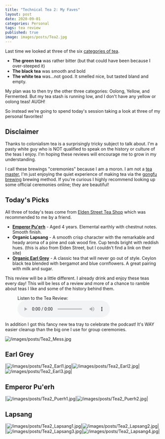 ```yaml
---
title: "Technical Tea 2: My Faves"
layout: post
date: 2020-09-01
categories: Personal
tags: tea review
published: true
image: images/posts/Tea2.jpg
---
```


Last time we looked at three of the six [categories of tea](https://teaepicure.com/tea-classification/). 
 - **The green tea** was rather bitter (but that could have been because I over-steeped it)
 - **The black tea** was smooth and bold
 - **The white tea** was...not good. It smelled nice, but tasted bland and empty.
 
My plan was to then try the other three categories: Oolong, Yellow, and Fermented. But my tea stash is running low, and I don't have any yellow or oolong teas! AUGH!

So instead we're going to spend today's session taking a look at three of my personal favorites!

## Disclaimer

Thanks to colonialism tea is a surprisingly tricky subject to talk about. I'm a pasty white guy who is NOT qualified to speak on the history or culture of the teas I enjoy. I'm hoping these reviews will encourage me to grow in my understanding.

I call these brewings "ceremonies" because I am a moron. I am not a [tea master](https://en.wikipedia.org/wiki/Japanese_tea_ceremony), I'm just enjoying the quiet experience of making tea via the [gongfu brewing](https://www.reddit.com/r/tea/wiki/faq/gongfucha#wiki_an_introduction_to_gongfu_tea) brewing method. If you're curious I highly recommend looking up some official ceremonies online; they are beautiful!

## Today's Picks

All three of today's teas come from [Elden Street Tea Shop](https://www.eldenstreettea.com/) which was recommended to me by a friend.

 - [**Emperor Pu'erh**](https://www.eldenstreettea.com/teas.html?store-page=Emperor-Puerh-Aged-4-years-p190919414) - Aged 4 years. Elemental earthly with chestnut notes. Smooth finish.
 - **Organic Lapsang** - A smooth crisp character with the remarkable and heady aroma of a pine and oak wood fire. Cup tends bright with reddish hues. (this is also from Elden Street, but I couldn't find a link on their site)
 - [**Organic Earl Grey**](https://www.eldenstreettea.com/teas.html?store-page=Organic-Earl-Grey-p190939469) - A classic tea that will never go out of style. Ceylon black tea blended with bergamot and blue cornflowers. A great pairing with milk and sugar.
 
This review will be a little different. I already drink and enjoy these teas every day! This will be less of a review and more of a chance to ramble about teas I like and some of the history behind them.

<figure>
    <figcaption>Listen to the Tea Review:</figcaption>
    <audio
        controls
        src="/files/Audio/Tea2.mp3">
            Your browser does not support the
            <code>audio</code> element.
    </audio>
</figure>

In addition I got this fancy new tea tray to celebrate the podcast! It's WAY easier cleanup than the big one I use for group ceremonies.

![/images/posts/Tea2_Mess.jpg](/images/posts/Tea2_Mess.jpg)

## Earl Grey

|![/images/posts/Tea2_Earl1.jpg](/images/posts/Tea2_Earl1.jpg)|![/images/posts/Tea2_Earl2.jpg](/images/posts/Tea2_Earl2.jpg)|![/images/posts/Tea2_Earl3.jpg](/images/posts/Tea2_Earl3.jpg)|

## Emperor Pu'erh

|![/images/posts/Tea2_Puerh1.jpg](/images/posts/Tea2_Puerh1.jpg)|![/images/posts/Tea2_Puerh2.jpg](/images/posts/Tea2_Puerh2.jpg)|

## Lapsang

|![/images/posts/Tea2_Lapsang1.jpg](/images/posts/Tea2_Lapsang1.jpg)|![/images/posts/Tea2_Lapsang2.jpg](/images/posts/Tea2_Lapsang2.jpg)|
|![/images/posts/Tea2_Lapsang3.jpg](/images/posts/Tea2_Lapsang3.jpg)|![/images/posts/Tea2_Lapsang4.jpg](/images/posts/Tea2_Lapsang4.jpg)|